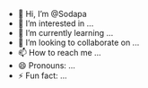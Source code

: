 - 👋 Hi, I’m @Sodapa
- 👀 I’m interested in ...
- 🌱 I’m currently learning ...
- 💞️ I’m looking to collaborate on ...
- 📫 How to reach me ...
- 😄 Pronouns: ...
- ⚡ Fun fact: ...

<!---
Sodapa/Sodapa is a ✨ special ✨ repository because its `README.md` (this file) appears on your GitHub profile.
You can click the Preview link to take a look at your changes.
--->
